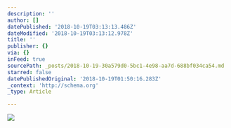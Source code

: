 ```yaml
---
description: ''
author: []
datePublished: '2018-10-19T03:13:13.486Z'
dateModified: '2018-10-19T03:13:12.978Z'
title: ''
publisher: {}
via: {}
inFeed: true
sourcePath: _posts/2018-10-19-30a579d0-5bc1-4e98-aa7d-688bf034ca54.md
starred: false
datePublishedOriginal: '2018-10-19T01:50:16.283Z'
_context: 'http://schema.org'
_type: Article

---
```

![](https://the-grid-user-content.s3-us-west-2.amazonaws.com/21c310a1-5555-4e98-9ec0-5144ba217ac4.jpg)